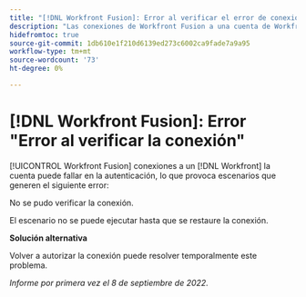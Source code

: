 ```yaml
---
title: "[!DNL Workfront Fusion]: Error al verificar el error de conexión"
description: "Las conexiones de Workfront Fusion a una cuenta de Workfront pueden fallar en la autenticación, lo que provoca situaciones de error: No se pudo verificar la conexión."
hidefromtoc: true
source-git-commit: 1db610e1f210d6139ed273c6002ca9fade7a9a95
workflow-type: tm+mt
source-wordcount: '73'
ht-degree: 0%

---
```



# [!DNL Workfront Fusion]: Error &quot;Error al verificar la conexión&quot;

[!UICONTROL Workfront Fusion] conexiones a un [!DNL Workfront] la cuenta puede fallar en la autenticación, lo que provoca escenarios que generen el siguiente error:

No se pudo verificar la conexión.

El escenario no se puede ejecutar hasta que se restaure la conexión.

**Solución alternativa**

Volver a autorizar la conexión puede resolver temporalmente este problema.

_Informe por primera vez el 8 de septiembre de 2022._

